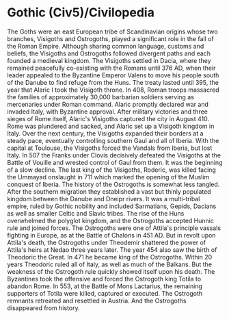 # Gothic (Civ5)/Civilopedia

The Goths were an east European tribe of Scandinavian origins whose two branches, Visigoths and Ostrogoths, played a significant role in the fall of the Roman Empire. Although sharing common language, customs and beliefs, the Visigoths and Ostrogoths followed divergent paths and each founded a medieval kingdom.
The Visigoths settled in Dacia, where they remained peacefully co-existing with the Romans until 376 AD, when their leader appealed to the Byzantine Emperor Valens to move his people south of the Danube to find refuge from the Huns. The treaty lasted until 395, the year that Alaric I took the Visigoth throne. In 408, Roman troops massacred the families of approximately 30,000 barbarian soldiers serving as mercenaries under Roman command. Alaric promptly declared war and invaded Italy, with Byzantine approval. After military victories and three sieges of Rome itself, Alaric's Visigoths captured the city in August 410. Rome was plundered and sacked, and Alaric set up a Visigoth kingdom in Italy. Over the next century, the Visigoths expanded their borders at a steady pace, eventually controlling southern Gaul and all of Iberia. With the capital at Toulouse, the Visigoths forced the Vandals from Iberia, but lost Italy. In 507 the Franks under Clovis decisively defeated the Visigoths at the Battle of Vouille and wrested control of Gaul from them. It was the beginning of a slow decline. The last king of the Visigoths, Roderic, was killed facing the Ummayad onslaught in 711 which marked the opening of the Muslim conquest of Iberia.
The history of the Ostrogoths is somewhat less tangled. After the southern migration they established a vast but thinly populated kingdom between the Danube and Dneipr rivers. It was a multi-tribal empire, ruled by Gothic nobility and included Sarmatians, Gepids, Dacians as well as smaller Celtic and Slavic tribes. The rise of the Huns overwhelmed the polyglot kingdom, and the Ostrogoths accepted Hunnic rule and joined forces. The Ostrogoths were one of Attila's principle vassals fighting in Europe, as at the Battle of Chalons in 451 AD. But in revolt upon Attila's death, the Ostrogoths under Theodemir shattered the power of Attila's heirs at Nedao three years later. The year 454 also saw the birth of Theodoric the Great. In 471 he became king of the Ostrogoths. Within 20 years Theodoric ruled all of Italy, as well as much of the Balkans. But the weakness of the Ostrogoth rule quickly showed itself upon his death. The Byzantines took the offensive and forced the Ostrogoth king Totila to abandon Rome. In 553, at the Battle of Mons Lactarius, the remaining supporters of Totila were killed, captured or executed. The Ostrogoth remnants retreated and resettled in Austria. And the Ostrogoths disappeared from history.